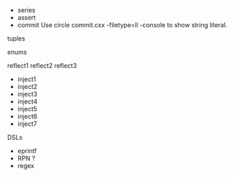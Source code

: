 * series
* assert
* commit
  Use circle commit.cxx -filetype=ll -console to show string literal.

tuples

enums


reflect1
reflect2
reflect3



* inject1
* inject2
* inject3
* inject4
* inject5
* inject6
* inject7

DSLs
* eprintf
* RPN ?
* regex